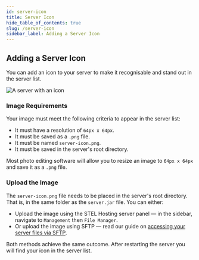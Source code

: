 ```yaml
---
id: server-icon
title: Server Icon
hide_table_of_contents: true
slug: /server-icon
sidebar_label: Adding a Server Icon
---
```

## Adding a Server Icon

You can add an icon to your server to make it recognisable and stand out in the server list.

![A server with an icon](/img/server-icon.png)

### Image Requirements

Your image must meet the following criteria to appear in the server list:

- It must have a resolution of `64px x 64px`.
- It must be saved as a `.png` file.
- It must be named `server-icon.png`.
- It must be saved in the server's root directory.

Most photo editing software will allow you to resize an image to `64px x 64px` and save it as a `.png` file.

### Upload the Image

The `server-icon.png` file needs to be placed in the server's root directory. That is, in the same folder as the `server.jar` file. You can either:

- Upload the image using the STEL Hosting server panel — in the sidebar, navigate to `Management` then `File Manager`.
- Or upload the image using SFTP — read our guide on [accessing your server files via SFTP](https://docs.stelhosting.com/sftp).

Both methods achieve the same outcome. After restarting the server you will find your icon in the server list.
